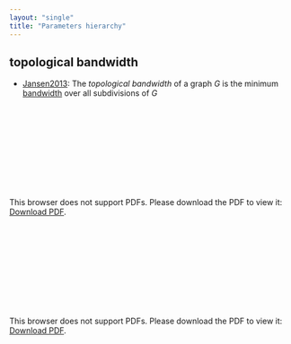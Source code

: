 ```yaml
---
layout: "single"
title: "Parameters hierarchy"
---
```

<!--this is a generated file-->

## topological bandwidth
* [Jansen2013](../FLOjic): The *topological bandwidth* of a graph $G$ is the minimum [bandwidth](#aP5a38) over all subdivisions of $G$

<object data="../local_SnA7Eq.pdf" type="application/pdf" width="100%" height="480px"><embed src="../local_SnA7Eq.pdf"><p>This browser does not support PDFs. Please download the PDF to view it: <a href="../local_SnA7Eq.pdf">Download PDF</a>.</p></embed></object>


<object data="../SnA7Eq.pdf" type="application/pdf" width="100%" height="480px"><embed src="../SnA7Eq.pdf"><p>This browser does not support PDFs. Please download the PDF to view it: <a href="../SnA7Eq.pdf">Download PDF</a>.</p></embed></object>

